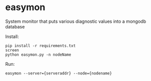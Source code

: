 easymon
=======

System monitor that puts various diagnostic values into a mongodb database

Install:

	pip install -r requirements.txt
	screen
	python easymon.py -n nodeName

Run:

	easymon --server={serveraddr} --node={nodename}



